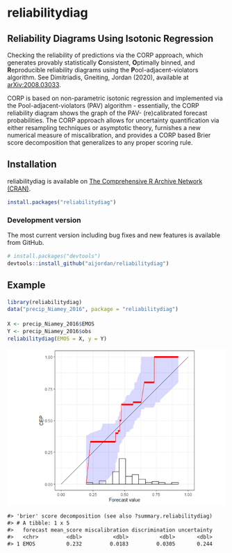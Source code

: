 
# reliabilitydiag

## Reliability Diagrams Using Isotonic Regression

Checking the reliability of predictions via the CORP approach, which
generates provably statistically **C**onsistent, **O**ptimally binned,
and **R**eproducible reliability diagrams using the
**P**ool-adjacent-violators algorithm. See Dimitriadis, Gneiting, Jordan
(2020), available at
[arXiv:2008.03033](https://arxiv.org/abs/2008.03033).

CORP is based on non-parametric isotonic regression and implemented via
the Pool-adjacent-violators (PAV) algorithm - essentially, the CORP
reliability diagram shows the graph of the PAV- (re)calibrated forecast
probabilities. The CORP approach allows for uncertainty quantification
via either resampling techniques or asymptotic theory, furnishes a new
numerical measure of miscalibration, and provides a CORP based Brier
score decomposition that generalizes to any proper scoring rule.

## Installation

reliabilitydiag is available on [The Comprehensive R Archive Network
(CRAN)](https://cran.r-project.org/).

``` r
install.packages("reliabilitydiag")
```

### Development version

The most current version including bug fixes and new features is
available from GitHub.

``` r
# install.packages("devtools")
devtools::install_github("aijordan/reliabilitydiag")
```

## Example

``` r
library(reliabilitydiag)
data("precip_Niamey_2016", package = "reliabilitydiag")

X <- precip_Niamey_2016$EMOS
Y <- precip_Niamey_2016$obs
reliabilitydiag(EMOS = X, y = Y)
```

![](man/figures/README-example-1.png)<!-- -->

    #> 'brier' score decomposition (see also ?summary.reliabilitydiag)
    #> # A tibble: 1 x 5
    #>   forecast mean_score miscalibration discrimination uncertainty
    #>   <chr>         <dbl>          <dbl>          <dbl>       <dbl>
    #> 1 EMOS          0.232         0.0183         0.0305       0.244
